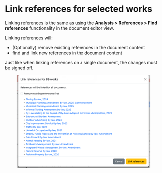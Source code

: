 # Link references for selected works

Linking references is the same as using the **Analysis > References > Find references** functionality in the document editor view.

Linking references will:

* (Optionally) remove existing references in the document content
* find and link new references in the document content

Just like when linking references on a single document, the changes must be signed off.

<figure><img src="../../../.gitbook/assets/link-references.png" alt=""><figcaption></figcaption></figure>

